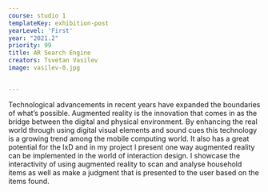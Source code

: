 ```yaml
---
course: studio 1
templateKey: exhibition-post
yearLevel: 'First'
year: "2021.2"
priority: 99
title: AR Search Engine
creators: Tsvetan Vasilev
image: vasilev-0.jpg


---
```


Technological advancements in recent years have expanded the boundaries of what’s possible. Augmented reality is the innovation that comes in as the bridge between the digital and physical environment. By enhancing the real world through using digital visual elements and sound cues this technology is a growing trend among the mobile computing world. It also has a great potential for the IxD and in my project I present one way augmented reality can be implemented in the world of interaction design. I showcase the interactivity of using augmented reality to scan and analyse household items as well as make a judgment that is presented to the user based on the items found. 
